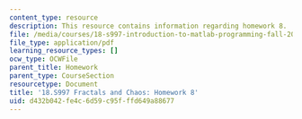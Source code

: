 ```yaml
---
content_type: resource
description: This resource contains information regarding homework 8.
file: /media/courses/18-s997-introduction-to-matlab-programming-fall-2011/d432b042fe4c6d59c95fffd649a88677_MIT18_S997F11_Homework_8.pdf
file_type: application/pdf
learning_resource_types: []
ocw_type: OCWFile
parent_title: Homework
parent_type: CourseSection
resourcetype: Document
title: '18.S997 Fractals and Chaos: Homework 8'
uid: d432b042-fe4c-6d59-c95f-ffd649a88677
---
```

